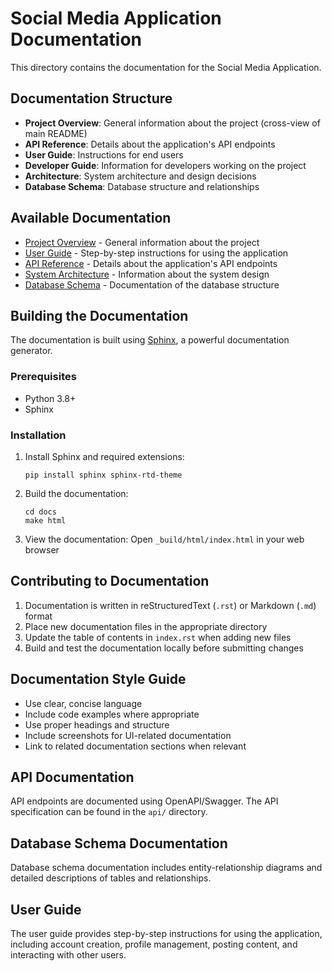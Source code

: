 # Social Media Application Documentation

This directory contains the documentation for the Social Media Application.

## Documentation Structure

- **Project Overview**: General information about the project (cross-view of main README)
- **API Reference**: Details about the application's API endpoints
- **User Guide**: Instructions for end users
- **Developer Guide**: Information for developers working on the project
- **Architecture**: System architecture and design decisions
- **Database Schema**: Database structure and relationships

## Available Documentation

- [Project Overview](project_overview.md) - General information about the project
- [User Guide](user_guide.md) - Step-by-step instructions for using the application
- [API Reference](api.md) - Details about the application's API endpoints
- [System Architecture](architecture.md) - Information about the system design
- [Database Schema](database_schema.md) - Documentation of the database structure

## Building the Documentation

The documentation is built using [Sphinx](https://www.sphinx-doc.org/), a powerful documentation generator.

### Prerequisites

- Python 3.8+
- Sphinx

### Installation

1. Install Sphinx and required extensions:
   ```
   pip install sphinx sphinx-rtd-theme
   ```

2. Build the documentation:
   ```
   cd docs
   make html
   ```

3. View the documentation:
   Open `_build/html/index.html` in your web browser

## Contributing to Documentation

1. Documentation is written in reStructuredText (`.rst`) or Markdown (`.md`) format
2. Place new documentation files in the appropriate directory
3. Update the table of contents in `index.rst` when adding new files
4. Build and test the documentation locally before submitting changes

## Documentation Style Guide

- Use clear, concise language
- Include code examples where appropriate
- Use proper headings and structure
- Include screenshots for UI-related documentation
- Link to related documentation sections when relevant

## API Documentation

API endpoints are documented using OpenAPI/Swagger. The API specification can be found in the `api/` directory.

## Database Schema Documentation

Database schema documentation includes entity-relationship diagrams and detailed descriptions of tables and relationships.

## User Guide

The user guide provides step-by-step instructions for using the application, including account creation, profile management, posting content, and interacting with other users.
